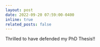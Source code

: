 ```yaml
---
layout: post
date: 2022-09-20 07:59:00-0400
inline: true
related_posts: false
---
```


Thrilled to have defended my PhD Thesis!!
